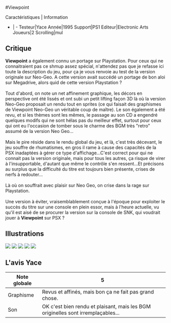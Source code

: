 #Viewpoint

Caractéristiques | Information
- | -
Testeur|Yace
Année|1995
Support|PS1
Editeur|Electronic Arts
Joueurs|2
Scrolling|mul

## Critique
<b>Viewpoint</b> a également connu un portage sur Playstation. Pour ceux qui ne connaitraient pas ce shmup assez spécial, n'attendez pas que je refasse ici toute la description du jeu, pour ça je vous renvoie au test de la version originale sur Neo-Geo. A cette version avait succédé un portage  de bon aloi sur Megadrive, alors quid de cette version Playstation ?<br/><br/>Tout d'abord, on note un net affinement graphique, les décors en perspective ont été lissés et ont subi un petit lifting façon 3D là où la version Neo-Geo proposait un rendu tout en sprites (ce qui faisait des graphismes de Viewpoint Neo-Geo un véritable coup de maître). Le son également a été revu, et si les thèmes sont les mêmes, le passage au son CD a engendré quelques modifs qui ne sont hélas pas du meilleur effet, surtout pour ceux qui ont eu l'occasion de tomber sous le charme des BGM très "retro" assumé de la version Neo Geo...<br/><br/>Mais le pire réside dans le rendu global du jeu, et là, c'est très décevant, le jeu souffre de rhumatismes, en gros il rame à cause des capacités de la PSX inadaptées à gérer ce type d'affichage...C'est correct pour qui ne connait pas la version originale, mais pour tous les autres, ça risque de virer à l'insupportable, d'autant que même le contrôle s'en ressent...Et précisons au surplus que la difficulté du titre est toujours bien présente, crises de nerfs à redouter...<br/><br/>Là où on souffrait avec plaisir sur Neo Geo, on crise dans la rage sur Playstation. <br/><br/>Une version à éviter, vraisemblablement conçue à l'époque pour exploiter le succès du titre sur une console en plein essor, mais à l'heure actuelle, vu qu'il est aisé de se procurer la version sur la console de SNK, qui voudrait  jouer à <b>Viewpoint</b> sur PSX ?

## Illustrations
![](http://www.shmup.com/images/thumbs/img_fiche_1_1009.jpg)
![](http://www.shmup.com/images/thumbs/img_fiche_2_1009.jpg)
![](http://www.shmup.com/images/thumbs/img_fiche_3_1009.jpg)
![](http://www.shmup.com/images/thumbs/)
![](http://www.shmup.com/images/thumbs/)

## L'avis Yace
Note globale|5
-|-
Graphisme|Revus et affinés, mais bon ça ne fait pas grand chose.
Son|OK c'est bien rendu et plaisant, mais les BGM originelles sont irremplaçables...
